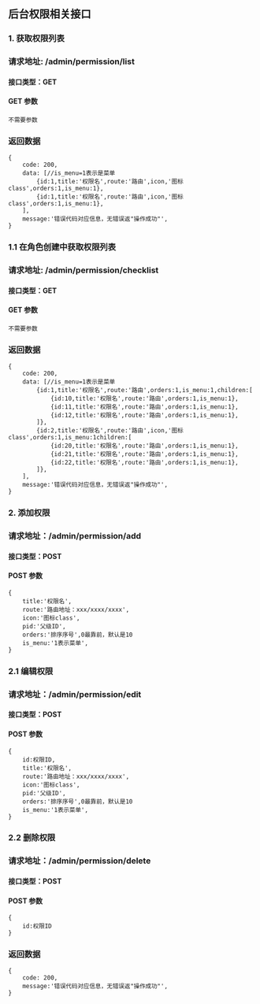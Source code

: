 ## 后台权限相关接口

### 1. 获取权限列表
### 请求地址: /admin/permission/list

#### 接口类型：GET

#### GET 参数

```
不需要参数
```

### 返回数据

```
{
    code: 200,
    data: [//is_menu=1表示是菜单
        {id:1,title:'权限名',route:'路由',icon,'图标class',orders:1,is_menu:1},
        {id:1,title:'权限名',route:'路由',icon,'图标class',orders:1,is_menu:1},
    ],
    message:'错误代码对应信息，无错误返"操作成功"',
}
```
### 1.1 在角色创建中获取权限列表
### 请求地址: /admin/permission/checklist

#### 接口类型：GET

#### GET 参数

```
不需要参数
```

### 返回数据

```
{
    code: 200,
    data: [//is_menu=1表示是菜单
        {id:1,title:'权限名',route:'路由',orders:1,is_menu:1,children:[
            {id:10,title:'权限名',route:'路由',orders:1,is_menu:1},
            {id:11,title:'权限名',route:'路由',orders:1,is_menu:1},
            {id:12,title:'权限名',route:'路由',orders:1,is_menu:1},
        ]},
        {id:2,title:'权限名',route:'路由',icon,'图标class',orders:1,is_menu:1children:[
            {id:20,title:'权限名',route:'路由',orders:1,is_menu:1},
            {id:21,title:'权限名',route:'路由',orders:1,is_menu:1},
            {id:22,title:'权限名',route:'路由',orders:1,is_menu:1},
        ]},
    ],
    message:'错误代码对应信息，无错误返"操作成功"',
}
```
### 2. 添加权限
### 请求地址：/admin/permission/add

#### 接口类型：POST
#### POST 参数

```$xslt
{
    title:'权限名',
    route:'路由地址：xxx/xxxx/xxxx',
    icon:'图标class',
    pid:'父级ID',
    orders:'排序序号',0最靠前，默认是10
    is_menu:'1表示菜单',
}
```
### 2.1 编辑权限
   ### 请求地址：/admin/permission/edit
   
   #### 接口类型：POST
   #### POST 参数
   
```$xslt
{
    id:权限ID,
    title:'权限名',
    route:'路由地址：xxx/xxxx/xxxx',
    icon:'图标class',
    pid:'父级ID',
    orders:'排序序号',0最靠前，默认是10
    is_menu:'1表示菜单',
}
```
### 2.2 删除权限
   ### 请求地址：/admin/permission/delete
   
   #### 接口类型：POST
   #### POST 参数
   
   ```$xslt
   {
       id:权限ID
   }
   ```

### 返回数据

```
{
    code: 200,
    message:'错误代码对应信息，无错误返"操作成功"',
}
```
